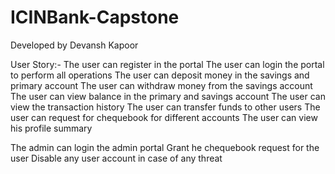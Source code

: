 # ICINBank-Capstone
Developed by Devansh Kapoor

User Story:-
The user can register in the portal
The user can login the portal to perform all operations
The user can deposit money in the savings and primary account
The user can withdraw money from the savings account
The user can view balance in the primary and savings account
The user can view the transaction history
The user can transfer funds to other users
The user can request for chequebook for different accounts
The user can view his profile summary

The admin can login the admin portal
Grant he chequebook request for the user
Disable any user account in case of any threat




